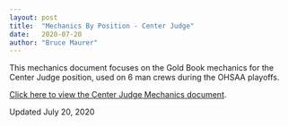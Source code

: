 ```yaml
---
layout: post
title:  "Mechanics By Position - Center Judge"
date:   2020-07-20
author: "Bruce Maurer"
---
```


This mechanics document focuses on the Gold Book mechanics for the Center Judge
position, used on 6 man crews during the OHSAA playoffs.

[Click here to view the Center Judge Mechanics
document](https://storage.googleapis.com/ohsaa-websites/mechanics/Mechanics-by-Position-Center%20Judge-2020.pdf).

Updated July 20, 2020
